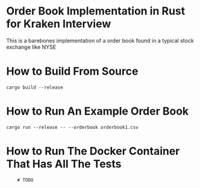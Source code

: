 # Order Book Implementation in Rust for Kraken Interview

This is a barebones implementation of a order book found in a typical stock exchange like NYSE

# How to Build From Source

```
cargo build --release
```

# How to Run An Example Order Book

```
cargo run --release -- --orderbook orderbook1.csv
```


# How to Run The Docker Container That Has All The Tests

```
    # TODO
```